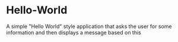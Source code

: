 # Hello-World
A simple "Hello World" style application that asks the user for some information and then displays a message based on this
